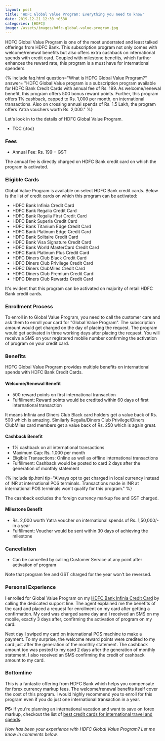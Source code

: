 ```yaml
---
layout: post
title: 'HDFC Global Value Program: Everything you need to know'
date: 2019-12-21 12:30 +0530
categories: [HDFC]
image: /assets/images/hdfc-global-value-program.jpg
---
```


HDFC Global Value Program is one of the most underrated and least talked offerings from HDFC Bank. This subscription program not only comes with welcome/renewal benefits but also offers extra cashback on international spends with credit card. Coupled with milestone benefits, which further enhances the reward rate, this program is a must have for international spenders.

{% include faq.html question="What is HDFC Global Value Program?" answer= "HDFC Global Value program is a subscription program available for HDFC Bank Credit Cards with annual fee of Rs. 199. As welcome/renewal benefit, this program offers 500 bonus reward points. Further, this program offers 1% cashback, capped to Rs. 1,000 per month, on international transactions. Also on crossing annual spends of Rs. 1.5 Lakh, the program offers Yatra vouchers worth Rs. 2,000." %}

Let's look in to the details of HDFC Global Value Program.

<!-- prettier-ignore -->
* TOC
{:toc}

### Fees

- Annual Fee: Rs. 199 + GST

The annual fee is directly charged on HDFC Bank credit card on which the program is activated.

### Eligible Cards

Global Value Program is available on select HDFC Bank credit cards. Below is the list of credit cards on which this program can be activated:

- HDFC Bank Infinia Credit Card
- HDFC Bank Regalia Credit Card
- HDFC Bank Regalia First Credit Card
- HDFC Bank Superia Credit Card
- HDFC Bank Titanium Edge Credit Card
- HDFC Bank Platinum Edge Credit Card
- HDFC Bank Solitaire Credit Card
- HDFC Bank Visa Signature Credit Card
- HDFC Bank World MasterCard Credit Card
- HDFC Bank Platinum Plus Credit Card
- HDFC Diners Club Black Credit Card
- HDFC Diners Club Privilege Credit Card
- HDFC Diners ClubMiles Credit Card
- HDFC Diners Club Premium Credit Card
- HDFC Diners Club Rewardz Credit Card

It's evident that this program can be activated on majority of retail HDFC Bank credit cards.

### Enrollment Process

To enroll in to Global Value Program, you need to call the customer care and ask them to enroll your card for "Global Value Program". The subscription amount would get charged on the day of placing the request. The program would get activated in three working days after placing the request. You will receive a SMS on your registered mobile number confirming the activation of program on your credit card.

### Benefits

HDFC Global Value Program provides multiple benefits on international spends with HDFC Bank Credit Cards.

#### Welcome/Renewal Benefit

- 500 reward points on first international transaction
- Fulfillment: Reward points would be credited within 60 days of first international transaction

It means Infinia and Diners Club Black card holders get a value back of Rs. 500 which is amazing. Similarly Regalia/Diners Club Privilege/Diners ClubMiles card members get a value back of Rs. 250 which is again great.

#### Cashback Benefit

- 1% cashback on all international transactions
- Maximum Cap: Rs. 1,000 per month
- Eligible Transactions: Online as well as offline international transactions
- Fulfillment: Cashback would be posted to card 2 days after the generation of monthly statement

{% include tip.html tip="Always opt to get charged in local currency instead of INR at international POS terminals. Transactions made in INR at international POS terminals won't qualify for this program." %}

The cashback excludes the foreign currency markup fee and GST charged.

#### Milestone Benefit

- Rs. 2,000 worth Yatra voucher on international spends of Rs. 1,50,000/- in a year
- Fulfillment: Voucher would be sent within 30 days of achieving the milestone

### Cancellation

- Can be cancelled by calling Customer Service at any point after activation of program

Note that program fee and GST charged for the year won't be reversed.

### Personal Experience

I enrolled for Global Value Program on my [HDFC Bank Infinia Credit Card](/hdfc-bank-infinia-credit-card-review/) by calling the dedicated support line. The agent explained me the benefits of the card and placed a request for enrollment on my card after getting a confirmation. My card was charged same day and I received an SMS on my mobile, exactly 3 days after, confirming the activation of program on my card.

Next day I swiped my card on international POS machine to make a payment. To my surprise, the welcome reward points were credited to my card just after the generation of the monthly statement. The cashback amount too was posted to my card 2 days after the generation of monthly statement. I also received an SMS confirming the credit of cashback amount to my card.

### Bottomline

This is a fantastic offering from HDFC Bank which helps you compensate for forex currency markup fees. The welcome/renewal benefits itself cover the cost of this program. I would highly recommend you to enroll for this program even if you do just one international transaction in a year.

**PS:** If you're planning an international vacation and want to save on forex markup, checkout the list of [best credit cards for international travel and spends](/best-credit-cards-in-india-with-low-forex-currency-markup-for-international-travel-spends/).

_How has been your experience with HDFC Global Value Program? Let me know in comments below._
